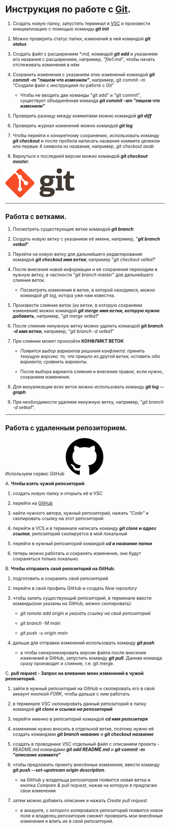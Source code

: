 # Инструкция по работе с [Git](https://git-scm.com/).

1. Создать новую папку, запустить терминал в [VSC](https://code.visualstudio.com/) и произвести инициализацию с помощью команды ***git init***

2. Можно проверить статус папки, изменений в ней командой ***git status***

3. Создать файл с расширением *.md, командой ***git add*** и указанием его названия с расширением, например, *"file1.md"*, чтобы начать отслеживать изменения в нём

4. Сохранить изменения с указанием этих изменений командой ***git commit -m "пишем что изменили"***, например, git commit -m "Создали файл с инструкцией по работе с Git"

    * Чтобы не вводить две команды "git add" и "git commit", существует объединённая команда ***git commit -am "пишем что изменили"***

5. Проверить разницу между коммитами можно командой ***git diff***

6. Проверить журнал изменений можно командой ***git log***

7. Чтобы перейти к конкретному сохранению, использовать команду ***git checkout*** и после пробела написать название коммита целиком или первые 4 символа из названия, например, *git checkout aeab*

8. Вернуться к последней версии можно командой ***git checkout master***.

![Git](logo_git.png "Лого Git")

__________________________________________________

## Работа с ветками.

1. Посмотреть существующие ветки командой ***git branch***

2. Создать новую ветку с указанием её имени, например, "***git branch vetka1***"

3. Перейти на новую ветку для дальнейшего редактирования командой ***git checkout имя ветки***, например "*git checkout vetka1*"

4. После внесения новой информации и её сохранения переходим в нужную ветку, в частности "*git branch master*" для дальнейшего слияния веток.

    * Посмотреть изменения в ветке, в которой находимся, можно командой *git log*, котора уже нам известна.

5. Произвести слияние веток (из ветки, в которую сохраняем изменения) можно командой ***git merge имя ветки, которую нужно добавить***, например, "*git merge vetka1*"

6. После слияния ненужную ветку можно удалить командой ***git branch -d имя ветки***, например, "*git branch -d vetka1*"

7. При слиянии может произойти **КОНФЛИКТ ВЕТОК**

    * *Появится выбор вариантов решения конфликта: принять текущую версию; то, что пришло из другой ветки; оставить оба варианта; сравнить варианты.*

    * После выбора варианта слияния и внесения правок, если нужно, сохраняем изменения.

8. Для визуализации всех веток можно использовать команду ***git log --graph***

9. При необходимости удаляем ненужную ветку, например, "*git branch -d vetka1*".

__________________________________________________

## Работа с удаленным репозиторием.
Используем сервис GitHub ![GitHub](logo_github.png "Лого Git")

A. **Чтобы взять чужой репозиторий**:

1. создать новую папку и открыть её в VSC

2. перейти на [GitHub](https://github.com/)

3. найти нужного автора, нужный репозиторий, нажать *"Code"* и скопировать ссылку на этот репозиторий

4. перейти в VCS и в терминале написать команду ***git clone и адрес ссылки***, репозиторий скопируется в мой локальный

5. перейти в нужный репозиторий командой ***cd и название папки***

6. теперь можно работать и сохранять изменения, они будут сохраняться только локально.

B. **Чтобы отправить свой репозиторий на GitHub**:

1. подготовить и сохранить свой репозиторий

2. перейти в свой профиль GitHub и создать *New repository*

3. чтобы залить существующий репозиторий, в терминале ввести команды(они указаны на GitHub, можно скопировать):

    * *git remote add origin и указать ссылку на свой репозиторий*

    * *git branch -M main*

    * *git push -u origin main*

4. дальше для отправки изменений использовать команду ***git push***

    * а чтобы синхронизировать версии файла после внесения изменений в GitHub, запустить команду ***git pull***. Данная команда сразу производит и слияние, т.е. git merge.

C. **pull request - Запрос на вливание моих изменений в чужой репозиторий.**

1. зайти в нужный репозиторий на GitHub и скопировать его в свой аккаунт кнопкой *FORK*, чтобы дальше с ним работать

2. в терминале VSC склонировать данный репозиторий в папку командой ***git clone и ссылка на репозиторий***

3. перейти именно в репозиторий командой ***cd имя репозиторя***

4. изменения нужно вносить в отдельной ветке, поэтому нужно её создать командами ***git branch навание*** и ***git checkout название***

5. создать в проводнике VSC отдельный файл с описанием проекта - *README.md* командами ***git add README.md*** и ***git commit -m "описание коммита"***

6. чтобы предложить проекту внесённые изменения, ввести команду ***git push --set-upstream origin description***.

    * на GitHub у владельца репозитория появится новая ветка и кнопка *Compare & pull request*, нажав на которую я предлагаю свои изменения

7. затем можно добавить описание и нажать *Create pull request*

    * в аккаунте, с которого копировался репозиторий появится новое поле и владелец репозитория сможет проверить мои внесённые изменения и влить их в свой репозиторий.

